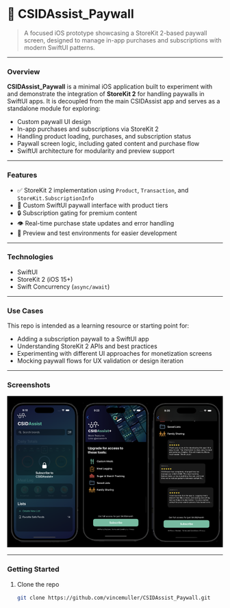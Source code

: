 # 🔐 CSIDAssist_Paywall

> A focused iOS prototype showcasing a StoreKit 2-based paywall screen, designed to manage in-app purchases and subscriptions with modern SwiftUI patterns.

---

### Overview

**CSIDAssist_Paywall** is a minimal iOS application built to experiment with and demonstrate the integration of **StoreKit 2** for handling paywalls in SwiftUI apps. It is decoupled from the main CSIDAssist app and serves as a standalone module for exploring:

- Custom paywall UI design
- In-app purchases and subscriptions via StoreKit 2
- Handling product loading, purchases, and subscription status
- Paywall screen logic, including gated content and purchase flow
- SwiftUI architecture for modularity and preview support

---

### Features

- ✅ StoreKit 2 implementation using `Product`, `Transaction`, and `StoreKit.SubscriptionInfo`
- 🎨 Custom SwiftUI paywall interface with product tiers
- 🔒 Subscription gating for premium content
- 👁️ Real-time purchase state updates and error handling
- 🧪 Preview and test environments for easier development

---

### Technologies

- SwiftUI
- StoreKit 2 (iOS 15+)
- Swift Concurrency (`async/await`)

---

### Use Cases

This repo is intended as a learning resource or starting point for:

- Adding a subscription paywall to a SwiftUI app
- Understanding StoreKit 2 APIs and best practices
- Experimenting with different UI approaches for monetization screens
- Mocking paywall flows for UX validation or design iteration

---

### Screenshots

<img src="./screenshots.png" alt="tasklyst UI Design" width="800" />

---

### Getting Started

1. Clone the repo  
   ```bash
   git clone https://github.com/vincemuller/CSIDAssist_Paywall.git
